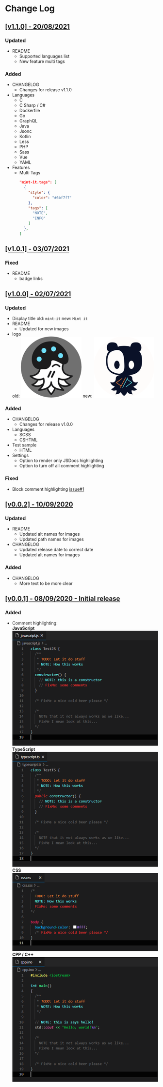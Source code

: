 # Change Log

## [[v1.1.0] - 20/08/2021](https://github.com/squeeble-ink/vscode.mint-it/releases/tag/v1.1.0)

### Updated
- README
  - Supported languages list
  - New feature multi tags

### Added

- CHANGELOG
  - Changes for release v1.1.0
- Languages
  - C
  - C Sharp / C#  
  - Dockerfile
  - Go
  - GraphQL
  - Java
  - Jsonc
  - Kotlin
  - Less
  - PHP
  - Sass
  - Vue
  - YAML
- Features
  - Multi Tags
    ```json
    "mint-it.tags": [
      {
        "style": {
          "color": "#6bf7f7"
        },
        "tags": [
          "NOTE",
          "INFO"
        ]
      },
    ]
    ```

## [[v1.0.1] - 03/07/2021](https://github.com/squeeble-ink/vscode.mint-it/releases/tag/v1.0.1)

### Fixed

- README
  - badge links

## [[v1.0.0] - 02/07/2021](https://github.com/squeeble-ink/vscode.mint-it/releases/tag/v1.0.0)

### Updated

- Display title
  old: `mint-it` new: `Mint it`
- README
  - Updated for new images
- logo  
  old: <img alt="logo-v0.0.2" src="./assets/logo-002.png" width="200"> new: <img alt="logo-v1.0.0" src="./assets/logo.png" width="200">

### Added

- CHANGELOG
  - Changes for release v1.0.0
- Languages
  - SCSS
  - CSHTML
- Test sample
  - HTML
- Settings
  - Option to render only JSDocs highlighting
  - Option to turn off all comment highlighting

### Fixed

- Block comment highlighting [issue#1](https://github.com/squeeble-ink/vscode.mint-it/issues/1)

## [[v0.0.2] - 10/09/2020](https://github.com/squeeble-ink/vscode.mint-it/releases/tag/v0.0.2)

### Updated

- README
  - Updated alt names for images
  - Updated path names for images
- CHANGELOG
  - Updated release date to correct date
  - Updated alt names for images

### Added

- CHANGELOG
  - More text to be more clear

## [[v0.0.1] - 08/09/2020 - Initial release](https://github.com/squeeble-ink/vscode.mint-it/releases/tag/v0.0.1)

### Added

- Comment highlighting:  
  **JavaScript**  
  ![mint-it-js](./assets/mint-it-js-001.png)  
  **TypeScript**  
  ![mint-it-ts](./assets/mint-it-ts-001.png)  
  **CSS**  
  ![mint-it-css](./assets/mint-it-css-001.png)  
  **CPP / C++**  
  ![mint-it-cpp](./assets/mint-it-cpp-001.png)

